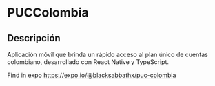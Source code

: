 # PUCColombia
## Descripción
Aplicación móvil que brinda un rápido acceso al plan único de cuentas colombiano, desarrollado con React Native y TypeScript.

Find in expo https://expo.io/@blacksabbathx/puc-colombia
